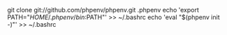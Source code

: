 
git clone git://github.com/phpenv/phpenv.git .phpenv
echo 'export PATH="$HOME/.phpenv/bin:$PATH"' >> ~/.bashrc
echo 'eval "$(phpenv init -)"' >> ~/.bashrc

